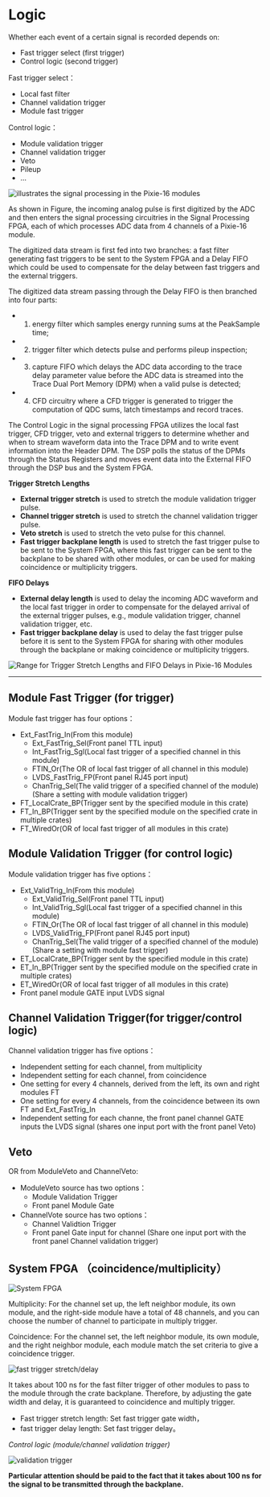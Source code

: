 <!-- Logic.md --- 
;; 
;; Description: 
;; Author: Hongyi Wu(吴鸿毅)
;; Email: wuhongyi@qq.com 
;; Created: 六 5月 26 09:17:06 2018 (+0800)
;; Last-Updated: 四 6月 27 17:57:16 2019 (+0800)
;;           By: Hongyi Wu(吴鸿毅)
;;     Update #: 9
;; URL: http://wuhongyi.cn -->

# Logic

<!-- toc -->

Whether each event of a certain signal is recorded depends on:
- Fast trigger select (first trigger)
- Control logic (second trigger)

Fast trigger select：
- Local fast filter
- Channel validation trigger
- Module fast trigger

Control logic：
- Module validation trigger
- Channel validation trigger
- Veto
- Pileup
- ...

![illustrates the signal processing in the Pixie-16 modules](/img/illustratesthesignalprocessinginthepixie16modules.png)

As shown in Figure, the incoming analog pulse is first digitized by the ADC and then enters the signal processing circuitries in the Signal Processing FPGA, each of which processes ADC data from 4 channels of a Pixie-16 module. 

The digitized data stream is first fed into two branches: a fast filter generating fast triggers to be sent to the System FPGA and a Delay FIFO which could be used to compensate for the delay between fast triggers and the external triggers. 

The digitized data stream passing through the Delay FIFO is then branched into four parts: 
- 1) energy filter which samples energy running sums at the PeakSample time; 
- 2) trigger filter which detects pulse and performs pileup inspection; 
- 3) capture FIFO which delays the ADC data according to the trace delay parameter value before the ADC data is streamed into the Trace Dual Port Memory (DPM) when a valid pulse is detected; 
- 4) CFD circuitry where a CFD trigger is generated to trigger the computation of QDC sums, latch timestamps and record traces. 

The Control Logic in the signal processing FPGA utilizes the local fast trigger, CFD trigger, veto and external triggers to determine whether and when to stream waveform data into the Trace DPM and to write event information into the Header DPM. The DSP polls the status of the DPMs through the Status Registers and moves event data into the External FIFO through the DSP bus and the System FPGA.



**Trigger Stretch Lengths**

- **External trigger stretch** is used to stretch the module validation trigger pulse.
- **Channel trigger stretch** is used to stretch the channel validation trigger pulse.
- **Veto stretch** is used to stretch the veto pulse for this channel.
- **Fast trigger backplane length** is used to stretch the fast trigger pulse to be sent to the System FPGA, where this fast trigger can be sent to the backplane to be shared with other modules, or can be used for making coincidence or multiplicity triggers.

**FIFO Delays**

- **External delay length** is used to delay the incoming ADC waveform and the local fast trigger in order to compensate for the delayed arrival of the external trigger pulses, e.g., module validation trigger, channel validation trigger, etc.
- **Fast trigger backplane delay** is used to delay the fast trigger pulse before it is sent to the System FPGA for sharing with other modules through the backplane or making coincidence or multiplicity triggers.

![Range for Trigger Stretch Lengths and FIFO Delays in Pixie-16 Modules](/img/rangefortriggerstretchlengthsandfifodelayinpixie16modules.png)

-----

## Module Fast Trigger (for trigger)

Module fast trigger has four options：
- Ext_FastTrig_In(From this module)
	- Ext_FastTrig_Sel(Front panel TTL input)
	- Int_FastTrig_Sgl(Local fast trigger of a specified channel in this module)
	- FTIN_Or(The OR of local fast trigger of all channel in this module)
	- LVDS_FastTrig_FP(Front panel RJ45 port input)
	- ChanTrig_Sel(The valid trigger of a specified channel of the module)(Share a setting with module validation trigger)
- FT_LocalCrate_BP(Trigger sent by the specified module in this crate)
- FT_In_BP(Trigger sent by the specified module on the specified crate in multiple crates)
- FT_WiredOr(OR of local fast trigger of all modules in this crate)



## Module Validation Trigger (for control logic)

Module validation trigger has five options：
- Ext_ValidTrig_In(From this module)
	- Ext_ValidTrig_Sel(Front panel TTL input)
	- Int_ValidTrig_Sgl(Local fast trigger of a specified channel in this module)
	- FTIN_Or(The OR of local fast trigger of all channel in this module)
	- LVDS_ValidTrig_FP(Front panel RJ45 port input)
	- ChanTrig_Sel(The valid trigger of a specified channel of the module)(Share a setting with  module fast trigger)
- ET_LocalCrate_BP(Trigger sent by the specified module in this crate)
- ET_In_BP(Trigger sent by the specified module on the specified crate in multiple crates)
- ET_WiredOr(OR of local fast trigger of all modules in this crate)
- Front panel module GATE input LVDS signal



## Channel Validation Trigger(for trigger/control logic)

Channel validation trigger has five options：
- Independent setting for each channel, from multiplicity
- Independent setting for each channel, from coincidence
- One setting for every 4 channels, derived from the left, its own and right modules FT
- One setting for every 4 channels, from the coincidence between its own FT and Ext_FastTrig_In
- Independent setting for each channe, the front panel channel GATE inputs the LVDS signal (shares one input port with the front panel Veto)


## Veto

OR from ModuleVeto and ChannelVeto:
- ModuleVeto source has two options：
	- Module Validation Trigger
	- Front panel Module Gate
- ChannelVote source has two options：
	- Channel Validtion Trigger
	- Front panel Gate input for channel (Share one input port with the front panel Channel validation trigger)


## System FPGA （coincidence/multiplicity）


![System FPGA](/img/SystemFPGA.png)

Multiplicity: For the channel set up, the left neighbor module, its own module, and the right-side module have a total of 48 channels, and you can choose the number of channel to participate in multiply trigger.

Coincidence: For the channel set, the left neighbor module, its own module, and the right neighbor module, each module match the set criteria to give a coincidence trigger.

![fast trigger stretch/delay](/img/fasttrigger_stretch_delay.png)

It takes about 100 ns for the fast filter trigger of other modules to pass to the module through the crate backplane. Therefore, by adjusting the gate width and delay, it is guaranteed to coincidence and multiply trigger.

- Fast trigger stretch length: Set fast trigger gate width，
- fast trigger delay length: Set fast trigger delay。

*Control logic (module/channel validation trigger)*

![validation trigger](/img/validationtrigger.png)

**Particular attention should be paid to the fact that it takes about 100 ns for the signal to be transmitted through the backplane.**

<!-- Logic.md ends here -->
